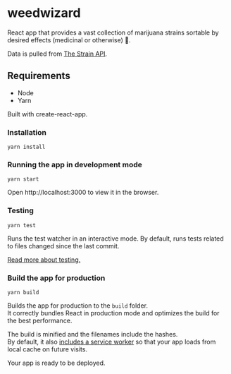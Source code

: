 # weedwizard
React app that provides a vast collection of marijuana strains sortable by desired effects (medicinal or otherwise) 🌱. 

Data is pulled from [The Strain API](http://strains.evanbusse.com/index.html).

## Requirements
* Node
* Yarn

Built with create-react-app.

### Installation
```
yarn install
```

### Running the app in development mode
```
yarn start
```
Open http://localhost:3000 to view it in the browser.

### Testing
```
yarn test
```
Runs the test watcher in an interactive mode. By default, runs tests related to files changed since the last commit.

[Read more about testing.](https://github.com/facebook/create-react-app/blob/master/packages/react-scripts/template/README.md#running-tests)

### Build the app for production
```
yarn build
```

Builds the app for production to the `build` folder.<br>
It correctly bundles React in production mode and optimizes the build for the best performance.

The build is minified and the filenames include the hashes.<br>
By default, it also [includes a service worker](https://github.com/facebook/create-react-app/blob/master/packages/react-scripts/template/README.md#making-a-progressive-web-app) so that your app loads from local cache on future visits.

Your app is ready to be deployed.